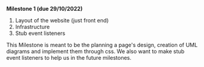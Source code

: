 **Milestone 1 (due 29/10/2022)**

1.  Layout of the website (just front end)
2.  Infrastructure
3.  Stub event listeners


This Milestone is meant to be the planning a page's design, creation of UML diagrams and implement them through css. We also want to make stub event listeners to help us in the future milestones. 
